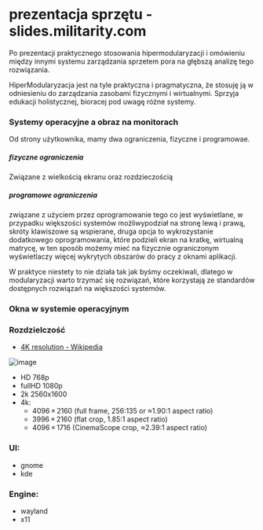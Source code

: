 # prezentacja sprzętu - slides.militarity.com


Po prezentacji praktycznego stosowania hipermodularyzacji i omówieniu między innymi systemu zarządzania sprzetem pora na głębszą analizę tego rozwiązania.

HiperModularyzacja jest na tyle praktyczna i pragmatyczna, że stosuję ją w odniesieniu do zarządzania zasobami fizycznymi i wirtualnymi.
Sprzyja edukacji holistycznej, bioracej pod uwagę różne systemy.
  




### Systemy operacyjne a obraz na monitorach

Od strony użytkownika, mamy dwa ograniczenia, fizyczne i programowae.

##### fizyczne ograniczenia
Związane z wielkością ekranu oraz rozdzieczością 

##### programowe ograniczenia
związane z użyciem przez oprogramowanie tego co jest wyświetlane, w przypadku większości systemów możliwypodział na stronę lewą i prawą, skróty klawiszowe są wspierane,
druga opcja to wykrozystanie dodatkowego oprogramowania, które podzieli ekran na kratkę, wirtualną matrycę, w ten sposób możemy mieć na fizycznie ograniczonym wyświetlaczy więcej wykrytych obszarów do pracy z oknami aplikacji.

W praktyce niestety to nie działa tak jak byśmy oczekiwali, dlatego w modularyzacji warto trzymać się rozwiązań, które korzystają ze standardów dostępnych rozwiązań na większości systemów.


### Okna w systemie operacyjnym




### Rozdzielczość

+ [4K resolution - Wikipedia](https://en.wikipedia.org/wiki/4K_resolution)

![image](https://github.com/militarity/slides/assets/5669657/193800d6-e090-4ae7-8b45-f2f121e9e57f)

+ HD 768p
+ fullHD 1080p
+ 2k 2560x1600
+ 4k:
  + 4096 × 2160 (full frame, 256∶135 or ≈1.90∶1 aspect ratio)
  + 3996 × 2160 (flat crop, 1.85∶1 aspect ratio)
  + 4096 × 1716 (CinemaScope crop, ≈2.39∶1 aspect ratio)


### UI:
+ gnome
+ kde

### Engine:
+ wayland
+ x11
